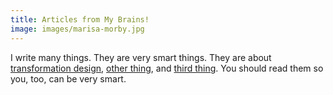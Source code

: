 ```yaml
---
title: Articles from My Brains!
image: images/marisa-morby.jpg
---
```


I write many things. They are very smart things. They are about [transformation design](/articles/category/transformation-design), [other thing](/articles), and [third thing](/articles). You should read them so you, too, can be very smart.
